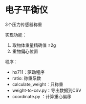 # 电子平衡仪

3个压力传感器称重

实现功能：

1. 取物体重量精确值 ±2g
2. 重物偏心位置



程序：


- hx711：驱动程序
- ratio: 称重系数
- calculate_weight：只称重
- weight-to-csv.py：导出数据到CSV
- coordinate.py ：计算重心偏移

